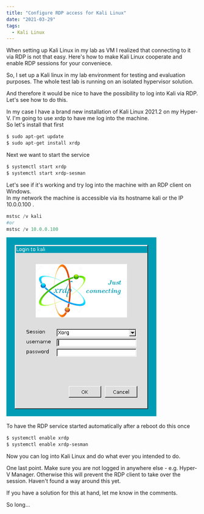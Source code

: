 ```yaml
---
title: "Configure RDP access for Kali Linux"
date: "2021-03-29"
tags: 
  - Kali Linux
---
```


When setting up Kali Linux in my lab as VM I realized that connecting to it via RDP is not that easy. Here's how to make Kali Linux cooperate and enable RDP sessions for your conveniece. 

<!--more-->

So, I set up a Kali linux in my lab environment for testing and evaluation purposes. The whole test lab is running on an isolated hypervisor solution.

And therefore it would be nice to have the possibility to log into Kali via RDP.  
Let's see how to do this.

In my case I have a brand new installation of Kali Linux 2021.2 on my Hyper-V. I'm going to use xrdp to have me log into the machine.  
So let's install that first

```bash
$ sudo apt-get update 
$ sudo apt-get install xrdp 
```

Next we want to start the service

```bash
$ systemctl start xrdp 
$ systemctl start xrdp-sesman 
```

Let's see if it's working and try log into the machine with an RDP client on Windows.  
In my network the machine is accessible via its hostname kali or the IP 10.0.0.100 .

```powershell
mstsc /v kali
#or 
mstsc /v 10.0.0.100 
```

![](images/article.configurerdpaccessforkalilinux.loginscreen.png)

To have the RDP service started automatically after a reboot do this once

```bash
$ systemctl enable xrdp 
$ systemctl enable xrdp-sesman
```

Now you can log into Kali Linux and do what ever you intended to do.  

One last point. Make sure you are not logged in anywhere else - e.g. Hyper-V Manager. Otherwise this will prevent the RDP client to take over the session. Haven't found a way around this yet.

If you have a solution for this at hand, let me know in the comments.

So long...
